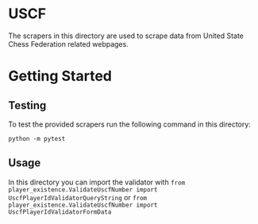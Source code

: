 # USCF
The scrapers in this directory are used to scrape data from United State Chess Federation related webpages.

# Getting Started
## Testing
To test the provided scrapers run the following command in this directory:

`python -m pytest`

## Usage
In this directory you can import the validator with `from player_existence.ValidateUscfNumber import UscfPlayerIdValidatorQueryString` or `from player_existence.ValidateUscfNumber import UscfPlayerIdValidatorFormData`